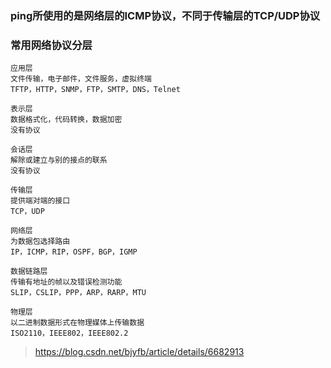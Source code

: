 ### ping所使用的是网络层的ICMP协议，不同于传输层的TCP/UDP协议

### 常用网络协议分层

```
应用层
文件传输，电子邮件，文件服务，虚拟终端
TFTP，HTTP，SNMP，FTP，SMTP，DNS，Telnet

表示层
数据格式化，代码转换，数据加密
没有协议

会话层
解除或建立与别的接点的联系
没有协议

传输层
提供端对端的接口
TCP，UDP

网络层
为数据包选择路由
IP，ICMP，RIP，OSPF，BGP，IGMP

数据链路层
传输有地址的帧以及错误检测功能
SLIP，CSLIP，PPP，ARP，RARP，MTU

物理层
以二进制数据形式在物理媒体上传输数据
ISO2110，IEEE802，IEEE802.2
```

> https://blog.csdn.net/bjyfb/article/details/6682913

